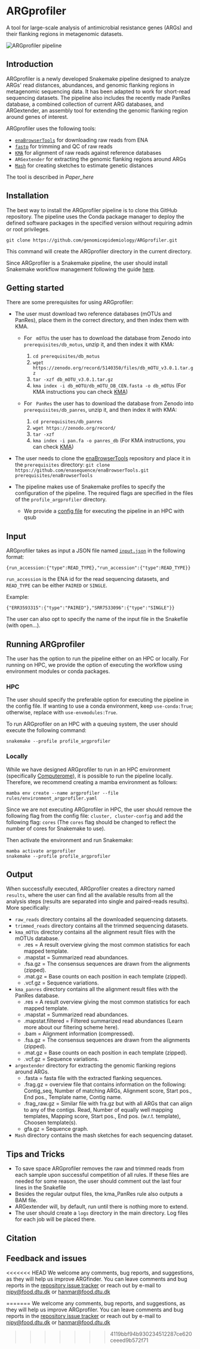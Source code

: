 # ARGprofiler
A tool for large-scale analysis of antimicrobial resistance genes (ARGs) and their flanking regions in metagenomic datasets.

<img src="ARGprofiler_pipeline.png" alt="ARGprofiler pipeline">

## Introduction

ARGprofiler is a newly developed Snakemake pipeline designed to analyze ARGs' read distances, abundances, and genomic flanking regions in metagenomic sequencing data. It has been adapted to work for short-read sequencing datasets. The pipeline also includes the recently made PanRes database, a combined collection of current ARG databases, and ARGextender, an assembly tool for extending the genomic flanking region around genes of interest.

ARGprofiler uses the following tools:


* [``` enaBrowserTools ```](https://github.com/enasequence/enaBrowserTools) for downloading raw reads from ENA
* [``` fastp ```](https://github.com/OpenGene/fastp) for trimming and QC of raw reads
* [``` KMA ```](https://bitbucket.org/genomicepidemiology/kma) for alignment of raw reads against reference databases
* ``` ARGextender ``` for extracting the genomic flanking regions around ARGs
* [``` Mash ```](https://github.com/marbl/Mash) for creating sketches to estimate genetic distances


The tool is described in *Paper_here*

## Installation

The best way to install the ARGprofiler pipeline is to clone this GitHub repository. The pipeline uses the Conda package manager to deploy the defined software packages in the specified version without requiring admin or root privileges.

```
git clone https://github.com/genomicepidemiology/ARGprofiler.git
```
This command will create the ARGprofiler directory in the current directory.

Since ARGprofiler is a Snakemake pipeline, the user should install Snakemake workflow management following the guide [here](https://snakemake.readthedocs.io/en/stable/getting_started/installation.html). 

## Getting started

There are some prerequisites for using ARGprofiler:

* The user must download two reference databases (mOTUs and PanRes), place them in the correct directory, and then index them with KMA. 
	* For ``` mOTUs``` the user has to download the database from Zenodo into `prerequisites/db_motus`, unzip it, and then index it with KMA:
		1. `cd prerequisites/db_motus`
		2. `wget https://zenodo.org/record/5140350/files/db_mOTU_v3.0.1.tar.gz`
		3. `tar -xzf db_mOTU_v3.0.1.tar.gz`
		4. `kma index -i db_mOTU/db_mOTU_DB_CEN.fasta -o db_mOTUs` (For KMA instructions you can check  <a href="https://bitbucket.org/genomicepidemiology/kma/src/master/">KMA</a>)

	* For ``` PanRes``` the user has to download the database from Zenodo into `prerequisites/db_panres`, unzip it, and then index it with KMA:
		1. `cd prerequisites/db_panres`
		2. `wget https://zenodo.org/record/`
		3. `tar -xzf` 
		4. `kma index -i pan.fa -o panres_db` (For KMA instructions, you can check  <a href="https://bitbucket.org/genomicepidemiology/kma/src/master/">KMA</a>)

* The user needs to clone the [enaBrowserTools](https://github.com/enasequence/enaBrowserTools) repository and place it in the ``` prerequisites ``` directory:  `git clone https://github.com/enasequence/enaBrowserTools.git prerequisites/enaBrowserTools`

* The pipeline makes use of Snakemake profiles to specify the configuration of the pipeline. The required flags are specified in the files of the ``` profile_argprofiler ``` directory.
	
	* We provide a [config file](profile_argprofiler/config.yaml) for executing the pipeline in an HPC with qsub

## Input

ARGprofiler takes as input a JSON file named [`input.json`](input.json) in the following format:

```
{run_accession:{"type":READ_TYPE},"run_accession":{"type":READ_TYPE}}
```
`run_accession` is the ENA id for the read sequencing datasets, and `READ_TYPE` can be either `PAIRED` or `SINGLE`.

Example:

```
{"ERR3593315":{"type":"PAIRED"},"SRR7533096":{"type":"SINGLE"}}
```

The user can also opt to specify the name of the input file in the Snakefile (with open...).

## Running ARGprofiler

The user has the option to run the pipeline either on an HPC or locally. For running on HPC, we provide the option of executing the workflow using environment modules or conda packages. 

### HPC
The user should specify the preferable option for executing the pipeline in the config file. If wanting to use a conda environment, keep ```use-conda:True```; otherwise, replace with ```use-envmodules:True```.

To run ARGprofiler on an HPC with a queuing system, the user should execute the following command:

```
snakemake --profile profile_argprofiler
```

### Locally
While we have designed ARGprofiler to run in an HPC environment (specifically [Computerome](https://www.computerome.dk/)), it is possible to run the pipeline locally. Therefore, we recommend creating a mamba environment as follows:

```{bash}
mamba env create --name argprofiler --file rules/environment_argprofiler.yaml
```

Since we are not executing ARGprofiler in HPC, the user should remove the following flag from the config file: ```cluster, cluster-config``` and add the following flag: ```cores``` (The ```cores``` flag should be changed to reflect the number of cores for Snakemake to use). 

Then activate the environment and run Snakemake:

```{bash}
mamba activate argprofiler
snakemake --profile profile_argprofiler
```

## Output

When successfully executed, ARGprofiler creates a directory named ``` results ```, where the user can find all the available results from all the analysis steps (results are separated into single and paired-reads results). More specifically:


* ``` raw_reads ``` directory contains all the downloaded sequencing datasets.
* ``` trimmed_reads ``` directory contains all the trimmed sequencing datasets.
* ``` kma_mOTUs ``` directory contains all the alignment result files with the mOTUs database.
	* .res = A result overview giving the most common statistics for each mapped template.
	* .mapstat = Summarized read abundances.
	* .fsa.gz = The consensus sequences are drawn from the alignments (zipped).
	* .mat.gz = Base counts on each position in each template (zipped).
	* .vcf.gz = Sequence variations.
* ``` kma_panres ``` directory contains all the alignment result files with the PanRes database.
	* .res = A result overview giving the most common statistics for each mapped template.
	* .mapstat = Summarized read abundances.
	* .mapstat.filtered = Filtered summarized read abundances (Learn more about our filtering scheme here).
	* .bam = Alignment information (compressed).
	* .fsa.gz = The consensus sequences are drawn from the alignments (zipped).
	* .mat.gz = Base counts on each position in each template (zipped).
	* .vcf.gz = Sequence variations.
* ``` argextender ``` directory for extracting the genomic flanking regions around ARGs.
	* .fasta = fasta file with the extracted flanking sequences.
	* .frag.gz = overview file that contains information on the following: Contig_seq, Number of matching ARGs, Alignment score, Start pos., End pos., Template name, Contig name.
	* .frag_raw.gz = Similar file with fra.gz but with all ARGs that can align to any of the contigs. Read, Number of equally well mapping templates, Mapping score, Start pos., End pos. (w.r.t. template), Choosen template(s).
	* gfa.gz =  Sequence graph.
* ``` Mash ``` directory contains the mash sketches for each sequencing dataset.

## Tips and Tricks

* To save space ARGprofiler removes the raw and trimmed reads from each sample upon successful competition of all rules. If these files are needed for some reason, the user should comment out the last four lines in the Snakefile
* Besides the regular output files, the kma_PanRes rule also outputs a BAM file.
* ARGextender will, by default, run until there is nothing more to extend.
* The user should create a ``` logs ``` directory in the main directory. Log files for each job will be placed there.

## Citation

## Feedback and issues
<<<<<<< HEAD
We welcome any comments, bug reports, and suggestions, as they will help us improve ARGfinder. You can leave comments and bug reports in the [repository issue tracker](https://github.com/genomicepidemiology/ARGfinder/issues) or reach out by e-mail to nipy@food.dtu.dk or hanmar@food.dtu.dk
 
=======
We welcome any comments, bug reports, and suggestions, as they will help us improve ARGprofiler. You can leave comments and bug reports in the [repository issue tracker](https://github.com/genomicepidemiology/ARGprofiler/issues) or reach out by e-mail to nipy@food.dtu.dk or hanmar@food.dtu.dk
>>>>>>> 4119bbf94b930234512287ce620ceeed9b572f71
 
